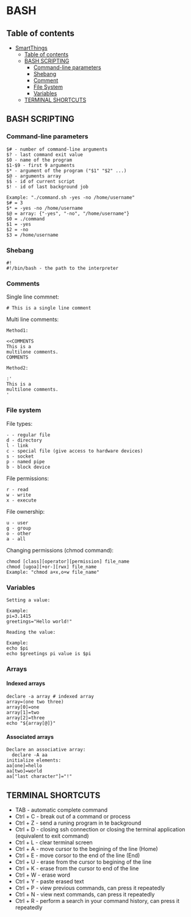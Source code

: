 # BASH
## Table of contents
* [SmartThings](#smartthings)
   * [Table of contents](#table-of-contents)
   * [BASH SCRIPTING](#bash-scripting)
      * [Command-line parameters](#command-line-parameters)
      * [Shebang](#shebang)
      * [Comment](#comments)
      * [File System](#file-system)
      * [Variables](#variables)
   * [TERMINAL SHORTCUTS](#terminal-shortcuts)

## BASH SCRIPTING
### Command-line parameters
```
$# - number of command-line arguments
$? - last command exit value
$0 - name of the program
$1-$9 - first 9 arguments
$* - argument of the program ("$1" "$2" ...)
$@ - arguments array
$$ - id of current script
$! - id of last background job

Example: "./command.sh -yes -no /home/username"
$# = 3
$* = -yes -no /home/username
$@ = array: {"-yes", "-no", "/home/username"}
$0 = ./command
$1 = -yes
$2 = -no
$3 = /home/username
```
### Shebang
```
#! 
#!/bin/bash - the path to the interpreter
```
### Comments
Single line commnet:
```
# This is a single line comment
```
Multi line comments:
```
Method1:

<<COMMENTS
This is a
multilone comments.
COMMENTS

Method2:

:'
This is a
multilone comments.
'

```
### File system
File types:
```
- - regular file
d - directory
l - link
c - special file (give access to hardware devices)
s - socket
p - named pipe
b - block device
```
File permissions:
```
r - read
w - write
x - execute
```
File ownership:
```
u - user
g - group
o - other
a - all
```
Changing permissions (chmod command):
```
chmod [class][operator][permission] file_name
chmod [ugoa][+or-][rwx] file_name
Example: "chmod a+x,o+w file_name"
```
### Variables
```
Setting a value:

Example:
pi=3.1415
greetings="Hello world!"

Reading the value:

Example:
echo $pi
echo $greetings pi value is $pi
```
### Arrays
#### Indexed arrays
```
declare -a array # indexed array
array=(one two three)
array[0]=one
array[1]=two
array[2]=three
echo "${array[@]}"
```
#### Associated arrays
```
Declare an associative array:
  declare -A aa
initialize elements:
aa[one]=hello
aa[two]=world
aa["last character"]="!"
```
## TERMINAL SHORTCUTS
* TAB - automatic complete command
* Ctrl + C - break out of a command or process
* Ctrl + Z - send a runing program in te background
* Ctrl + D - closing ssh connection or closing the terminal application (equivalent to exit command)
* Ctrl + L - clear terminal screen
* Ctrl + A - move cursor to the begining of the line (Home)
* Ctrl + E - move corsor to the end of the line (End)
* Ctrl + U - erase from the cursor to begining of the line
* Ctrl + K - erase from the cursor to end of the line
* Ctrl + W - erase word
* Ctrl + Y - paste erased text
* Ctrl + P - view previous commands, can press it repeatedly
* Ctrl + N - view next commands, can press it repeatedly
* Ctrl + R - perform a search in your command history, can press it repeatedly

